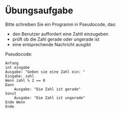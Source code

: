 # Übungsaufgabe
Bitte schreiben Sie ein Programm in Pseudocode, das:
- den Benutzer auffordert eine Zahlt einzugeben
- prüft ob die Zahl gerade oder ungerade ist
- eine entsprechende Nachricht ausgibt

Pseudocode:
```
Anfang
int eingabe
Ausgabe: "Geben sie eine Zahl ein: "
Eingabe: zahl
Wenn zahl % 2 == 0
Dann
    Ausgabe: "Die Zahl ist gerade"
Sonst
    Ausgabe: "Die Zahl ist ungerade"
Ende Wenn
Ende
```